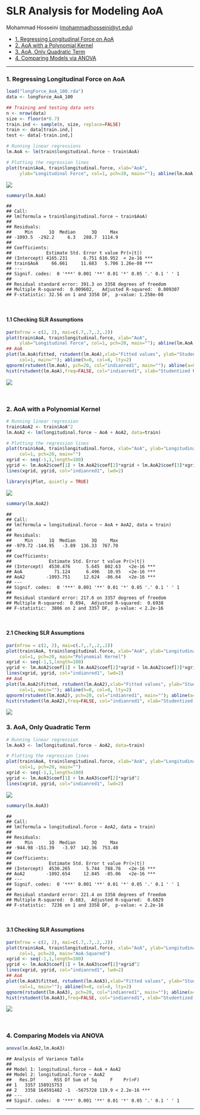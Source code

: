 SLR Analysis for Modeling AoA
================
Mohammad Hosseini (<mohammadhosseini@vt.edu>)

  - [1. Regressing Longitudinal Force on
    AoA](#regressing-longitudinal-force-on-aoa)
  - [2. AoA with a Polynomial Kernel](#aoa-with-a-polynomial-kernel)
  - [3. AoA, Only Quadratic Term](#aoa-only-quadratic-term)
  - [4. Comparing Models via ANOVA](#comparing-models-via-anova)

-----

### 1\. Regressing Longitudinal Force on AoA

``` r
load("longForce_AoA_100.rda")
data <- longForce_AoA_100

## Training and testing data sets
n <- nrow(data)
size <- floor(n*0.7)
train.ind <- sample(n, size, replace=FALSE)
train <- data[train.ind,]
test <- data[-train.ind,]

# Running linear regressions
lm.AoA <- lm(train$longitudinal.force ~ train$AoA)

# Plotting the regression lines
plot(train$AoA, train$longitudinal.force, xlab="AoA",
     ylab="Longitudinal Force", col=1, pch=20, main=""); abline(lm.AoA, col="indianred1", lwd=2)
```

![](LongitudinalForce_AoA_Single_files/figure-gfm/SLRs.long-1.png)<!-- -->

``` r
summary(lm.AoA)
```

    ## 
    ## Call:
    ## lm(formula = train$longitudinal.force ~ train$AoA)
    ## 
    ## Residuals:
    ##     Min      1Q  Median      3Q     Max 
    ## -1093.5  -292.2     6.3   288.7  1114.9 
    ## 
    ## Coefficients:
    ##             Estimate Std. Error t value Pr(>|t|)    
    ## (Intercept) 4165.231      6.751 616.952  < 2e-16 ***
    ## train$AoA     66.661     11.683   5.706 1.26e-08 ***
    ## ---
    ## Signif. codes:  0 '***' 0.001 '**' 0.01 '*' 0.05 '.' 0.1 ' ' 1
    ## 
    ## Residual standard error: 391.3 on 3358 degrees of freedom
    ## Multiple R-squared:  0.009602,   Adjusted R-squared:  0.009307 
    ## F-statistic: 32.56 on 1 and 3358 DF,  p-value: 1.258e-08

<br>

#### 1.1 Checking SLR Assumptions

``` r
par(mfrow = c(2, 2), mai=c(.7,.7,.2,.2))
plot(train$AoA, train$longitudinal.force, xlab="AoA",
     ylab="Longitudinal Force", col=1, pch=20, main=""); abline(lm.AoA, col="indianred1", lwd=2)
## AoA
plot(lm.AoA$fitted, rstudent(lm.AoA),xlab="Fitted values", ylab="Studentized Residuals",
     col=1, main=""); abline(h=0, col=8, lty=2)
qqnorm(rstudent(lm.AoA), pch=20, col="indianred1", main=""); abline(a=0, b=1, lty=2)
hist(rstudent(lm.AoA),freq=FALSE, col="indianred1", xlab="Studentized Residuals", main="")
```

![](LongitudinalForce_AoA_Single_files/figure-gfm/assumptions.check-1.png)<!-- -->

<br>

### 2\. AoA with a Polynomial Kernel

``` r
# Running linear regression
train$AoA2 <- train$AoA^2
lm.AoA2 <- lm(longitudinal.force ~ AoA + AoA2, data=train)

# Plotting the regression lines
plot(train$AoA, train$longitudinal.force, xlab="AoA", ylab="Longitudinal Force",
     col=1, pch=20, main="")
xgrid <- seq(-1,1,length=100)
ygrid <- lm.AoA2$coef[1] + lm.AoA2$coef[2]*xgrid + lm.AoA2$coef[3]*xgrid^2
lines(xgrid, ygrid, col="indianred1", lwd=2)

library(sjPlot, quietly = TRUE)
```

![](LongitudinalForce_AoA_Single_files/figure-gfm/unnamed-chunk-1-1.png)<!-- -->

``` r
summary(lm.AoA2)
```

    ## 
    ## Call:
    ## lm(formula = longitudinal.force ~ AoA + AoA2, data = train)
    ## 
    ## Residuals:
    ##     Min      1Q  Median      3Q     Max 
    ## -979.72 -144.95   -3.89  136.33  767.70 
    ## 
    ## Coefficients:
    ##              Estimate Std. Error t value Pr(>|t|)    
    ## (Intercept)  4530.476      5.645  802.63   <2e-16 ***
    ## AoA            71.124      6.496   10.95   <2e-16 ***
    ## AoA2        -1093.751     12.624  -86.64   <2e-16 ***
    ## ---
    ## Signif. codes:  0 '***' 0.001 '**' 0.01 '*' 0.05 '.' 0.1 ' ' 1
    ## 
    ## Residual standard error: 217.6 on 3357 degrees of freedom
    ## Multiple R-squared:  0.694,  Adjusted R-squared:  0.6938 
    ## F-statistic:  3806 on 2 and 3357 DF,  p-value: < 2.2e-16

<br>

#### 2.1 Checking SLR Assumptions

``` r
par(mfrow = c(2, 2), mai=c(.7,.7,.2,.2))
plot(train$AoA, train$longitudinal.force, xlab="AoA", ylab="Longitudinal Force",
     col=1, pch=20, main="Polynomial Kernel")
xgrid <- seq(-1,1,length=100)
ygrid <- lm.AoA2$coef[1] + lm.AoA2$coef[2]*xgrid + lm.AoA2$coef[3]*xgrid^2
lines(xgrid, ygrid, col="indianred1", lwd=2)
## AoA
plot(lm.AoA2$fitted, rstudent(lm.AoA2),xlab="Fitted values", ylab="Studentized Residuals",
     col=1, main=""); abline(h=0, col=8, lty=2)
qqnorm(rstudent(lm.AoA2), pch=20, col="indianred1", main=""); abline(a=0, b=1, lty=2)
hist(rstudent(lm.AoA2),freq=FALSE, col="indianred1", xlab="Studentized Residuals", main="")
```

![](LongitudinalForce_AoA_Single_files/figure-gfm/assumptions.check2-1.png)<!-- -->
<br>

### 3\. AoA, Only Quadratic Term

``` r
# Running linear regression
lm.AoA3 <- lm(longitudinal.force ~ AoA2, data=train)

# Plotting the regression lines
plot(train$AoA, train$longitudinal.force, xlab="AoA", ylab="Longitudinal Force",
     col=1, pch=20, main="")
xgrid <- seq(-1,1,length=100)
ygrid <- lm.AoA3$coef[1] + lm.AoA3$coef[2]*xgrid^2
lines(xgrid, ygrid, col="indianred1", lwd=2)
```

![](LongitudinalForce_AoA_Single_files/figure-gfm/unnamed-chunk-2-1.png)<!-- -->

``` r
summary(lm.AoA3)
```

    ## 
    ## Call:
    ## lm(formula = longitudinal.force ~ AoA2, data = train)
    ## 
    ## Residuals:
    ##     Min      1Q  Median      3Q     Max 
    ## -944.98 -151.39   -3.97  142.36  753.40 
    ## 
    ## Coefficients:
    ##              Estimate Std. Error t value Pr(>|t|)    
    ## (Intercept)  4530.265      5.744  788.76   <2e-16 ***
    ## AoA2        -1092.654     12.845  -85.06   <2e-16 ***
    ## ---
    ## Signif. codes:  0 '***' 0.001 '**' 0.01 '*' 0.05 '.' 0.1 ' ' 1
    ## 
    ## Residual standard error: 221.4 on 3358 degrees of freedom
    ## Multiple R-squared:  0.683,  Adjusted R-squared:  0.6829 
    ## F-statistic:  7236 on 1 and 3358 DF,  p-value: < 2.2e-16

<br>

#### 3.1 Checking SLR Assumptions

``` r
par(mfrow = c(2, 2), mai=c(.7,.7,.2,.2))
plot(train$AoA, train$longitudinal.force, xlab="AoA", ylab="Longitudinal Force",
     col=1, pch=20, main="AoA-Squared")
xgrid <- seq(-1,1,length=100)
ygrid <- lm.AoA3$coef[1] + lm.AoA3$coef[2]*xgrid^2
lines(xgrid, ygrid, col="indianred1", lwd=2)
## AoA
plot(lm.AoA3$fitted, rstudent(lm.AoA3),xlab="Fitted values", ylab="Studentized Residuals",
     col=1, main=""); abline(h=0, col=8, lty=2)
qqnorm(rstudent(lm.AoA3), pch=20, col="indianred1", main=""); abline(a=0, b=1, lty=2)
hist(rstudent(lm.AoA3),freq=FALSE, col="indianred1", xlab="Studentized Residuals", main="")
```

![](LongitudinalForce_AoA_Single_files/figure-gfm/assumptions.check3-1.png)<!-- -->

<br>

### 4\. Comparing Models via ANOVA

``` r
anova(lm.AoA2,lm.AoA3)
```

    ## Analysis of Variance Table
    ## 
    ## Model 1: longitudinal.force ~ AoA + AoA2
    ## Model 2: longitudinal.force ~ AoA2
    ##   Res.Df       RSS Df Sum of Sq     F    Pr(>F)    
    ## 1   3357 158915753                                 
    ## 2   3358 164591482 -1  -5675728 119.9 < 2.2e-16 ***
    ## ---
    ## Signif. codes:  0 '***' 0.001 '**' 0.01 '*' 0.05 '.' 0.1 ' ' 1

-----
